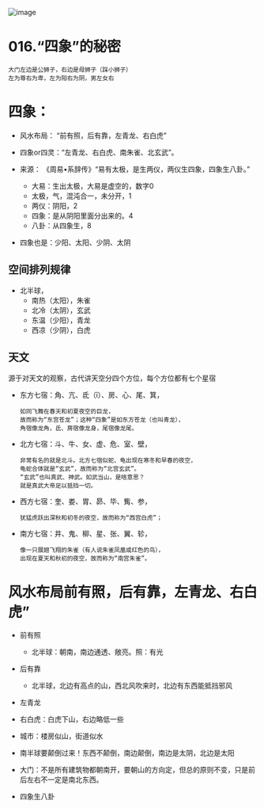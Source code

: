 
![image](http://image.xmcdn.com/group34/M00/04/F2/wKgJYVnvV77TyH6WAAByo7fPg2M78.jpeg?op_type=4&device_type=ios&upload_type=attachment&name=mobile_large)

# 016.“四象”的秘密
```
大门左边是公狮子，右边是母狮子（踩小狮子）
左为尊右为卑，左为阳右为阴，男左女右
```

# 四象：
* 风水布局： “前有照，后有靠，左青龙、右白虎”
* 四象or四灵：“左青龙、右白虎、南朱雀、北玄武”。
* 来源： 《周易•系辞传》“易有太极，是生两仪，两仪生四象，四象生八卦。”
  
  * 大易：生出太极，大易是虚空的，数字0
  * 太极，气，混沌合一，未分开，1
  * 两仪：阴阳，2
  * 四象：是从阴阳里面分出来的。4
  * 八卦：从四象生，8
* 四象也是：少阳、太阳、少阴、太阴

## 空间排列规律
* 北半球，
  * 南热（太阳），朱雀
  * 北冷（太阴），玄武
  * 东温（少阳），青龙
  * 西凉（少阴），白虎
  
## 天文
源于对天文的观察，古代讲天空分四个方位，每个方位都有七个星宿
* 东方七宿：角、亢、氐（ī）、房、心、尾、箕，
  ```
  如同飞舞在春天和初夏夜空的巨龙，
  故而称为“东宫苍龙”；这种“四象”是如东方苍龙（也叫青龙），
  角宿像龙角，氐、房宿像龙身，尾宿像龙尾。
  ```
* 北方七宿：斗、牛、女、虚、危、室、壁，
  ```
  非常有名的就是北斗。北方七宿似蛇、龟出现在寒冬和早春的夜空，
  龟蛇合体就是“玄武”，故而称为“北宫玄武”。
  “玄武”也叫真武、神武。如武当山，是啥意思？
  就是真武大帝足以抵挡一切。
  ```
* 西方七宿：奎、娄、胃、昴、毕、觜、参，
  ```
  犹猛虎跃出深秋和初冬的夜空，故而称为“西宫白虎”；
  ```
* 南方七宿：井、鬼、柳、星、张、翼、轸，
  ```
  像一只展翅飞翔的朱雀（有人说朱雀凤凰或红色的鸟），
  出现在夏天和秋初的夜空，故而称为“南宫朱雀”。
  ```
  
# 风水布局前有照，后有靠，左青龙、右白虎”  
* 前有照
  * 北半球：朝南，南边通透、敞亮。照：有光
* 后有靠
  * 北半球，北边有高点的山，西北风吹来时，北边有东西能抵挡邪风
* 左青龙
* 右白虎：白虎下山，右边略低一些

* 城市：楼房似山，街道似水

* 南半球要颠倒过来！东西不颠倒，南边颠倒，南边是太阴，北边是太阳
* 大门：不是所有建筑物都朝南开，要朝山的方向定，但总的原则不变，只是前后左右不一定是南北东西。


* 四象生八卦

